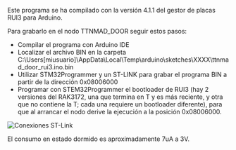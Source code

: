 Este programa se ha compilado con la versión 4.1.1 del gestor de placas RUI3 para Arduino.

Para grabarlo en el nodo TTNMAD_DOOR seguir estos pasos:

* Compilar el programa con Arduino IDE
* Localizar el archivo BIN en la carpeta C:\Users\[miusuario]\AppData\Local\Temp\arduino\sketches\XXXX\ttnmad_door_rui3.ino.bin
* Utilizar STM32Programmer y un ST-LINK para grabar el programa BIN a partir de la dirección 0x08006000
* Programar con STEM32Programmer el bootloader de RUI3 (hay 2 versiones del RAK3172, una que termina en T y es más reciente, y otra que no contiene la T; cada una requiere un bootloader diferente), para que al arrancar el nodo derive la ejecución a la posición 0x08006000. 

![Conexiones ST-Link](imagenes/stlink.jpg)

El consumo en estado dormido es aproximadamente 7uA a 3V.

